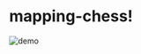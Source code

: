 # mapping-chess!

![demo](https://github.com/user-attachments/assets/68d94c86-0933-4ffc-ab3a-7183e3ee85b4)
